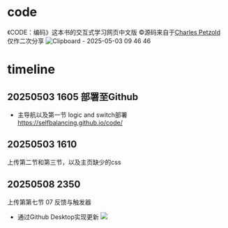 # code
《CODE：编码》这本书的交互式学习网页中文版
©️源码来自于[Charles Petzold](https://www.charlespetzold.com/)
仅作二次分享
![Clipboard - 2025-05-03 09 46 46](https://github.com/user-attachments/assets/69ed6614-4c9d-4956-bb37-874f12eb3749)


# timeline
## 20250503 1605 部署至Github
* 主导航以及第一节 logic and switch部署
https://selfbalancing.github.io/code/
## 20250503 1610 
上传第二节和第三节，以及主页缺少的css

## 20250508 2350
上传第第七节 07 反馈与触发器
* 通过Github Desktop实现更新
![](https://obsidian-1324919814.cos.ap-chengdu.myqcloud.com/20250508235005.png)

